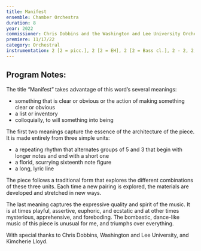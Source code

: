 ```yaml
---
title: Manifest
ensemble: Chamber Orchestra
duration: 8
year: 2022
commissioner: Chris Dobbins and the Washington and Lee University Orchestra.
premiere: 11/17/22
category: Orchestral
instrumentation: 2 [2 = picc.], 2 [2 = EH], 2 [2 = Bass cl.], 2 - 2, 2, 2 [2 = bs. tbn.], 1 - timp., 2 perc, pno. - strings
---
```


## Program Notes:

The title “Manifest” takes advantage of this word’s several meanings:

- something that is clear or obvious or the action of making something clear or obvious
- a list or inventory
- colloquially, to will something into being

The first two meanings capture the essence of the architecture of the piece. It is made entirely from three simple units:

- a repeating rhythm that alternates groups of 5 and 3 that begin with longer notes and end with a short one
- a florid, scurrying sixteenth note figure
- a long, lyric line

The piece follows a traditional form that explores the different combinations of these three units. Each time a new pairing is explored, the materials are developed and stretched in new ways.

The last meaning captures the expressive quality and spirit of the music. It is at times playful, assertive, euphoric, and ecstatic and at other times mysterious, apprehensive, and foreboding. The bombastic, dance-like music of this piece is unusual for me, and triumphs over everything.

With special thanks to Chris Dobbins, Washington and Lee University, and Kimcherie Lloyd.
